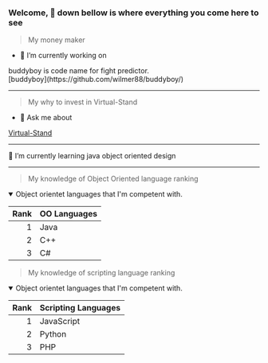 ### Welcome, 👋 down bellow is where everything you come here to see
 > My money maker

- 🔭 I’m currently working on 
 <summary>buddyboy is code name for fight predictor.</summary> 
 [buddyboy](https://github.com/wilmer88/buddyboy/)



---
 > My why to invest in Virtual-Stand

- 💬 Ask me about 
 
 [Virtual-Stand](https://github.com/wilmer88/taco-stand/)
 
---
🌱 I’m currently learning 
java object oriented design


---
> My knowledge of Object Oriented language ranking 

<details open>
<summary>Object orientet languages that I'm competent with.</summary> 

| Rank | OO Languages  |
|-----:|---------------|
|     1|    Java       |
|     2|    C++        |
|     3|    C#         |

</details>


> My knowledge of scripting language ranking 

<details open>
<summary>Object orientet languages that I'm competent with.</summary> 

| Rank | Scripting Languages  |
|-----:|---------------|
|     1|    JavaScript |
|     2|    Python     |
|     3|    PHP        |

</details>



<!--
**wilmer88/wilmer88** is a ✨ _special_ ✨ repository because its `README.md` (this file) appears on your GitHub profile.

Here are some ideas to get you started:

- 🔭 I’m currently working on ...
- 🌱 I’m currently learning ...
- 👯 I’m looking to collaborate on ...
- 🤔 I’m looking for help with ...
- 💬 Ask me about ...
- 📫 How to reach me: ...
- 😄 Pronouns: ...
- ⚡ Fun fact: ...
-->
